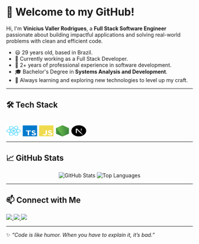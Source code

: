 # 👋 Welcome to my GitHub!  

Hi, I'm **Vinicius Valler Rodrigues**, a **Full Stack Software Engineer** passionate about building impactful applications and solving real-world problems with clean and efficient code.  

- 😃 29 years old, based in Brazil.  
- 🔭 Currently working as a Full Stack Developer.  
- 🌱 2+ years of professional experience in software development.  
- 🎓 Bachelor's Degree in **Systems Analysis and Development**.  
- 🚀 Always learning and exploring new technologies to level up my craft.  

---

## 🛠 Tech Stack  

<div style="display: inline_block"><br>
  <img align="center" alt="react" height="30" width="40" src="https://github.com/devicons/devicon/blob/master/icons/react/react-original.svg">
  <img align="center" alt="typescript" height="30" width="40" src="https://github.com/devicons/devicon/blob/master/icons/typescript/typescript-original.svg">
  <img align="center" alt="javascript" height="30" width="40" src="https://raw.githubusercontent.com/devicons/devicon/master/icons/javascript/javascript-plain.svg">
  <img align="center" alt="nodejs" height="30" width="40" src="https://github.com/devicons/devicon/blob/master/icons/nodejs/nodejs-original.svg">
  <img align="center" alt="nextjs" height="30" width="40" src="https://github.com/devicons/devicon/blob/master/icons/nextjs/nextjs-original.svg">
</div>  

---

## 📈 GitHub Stats  

<p align="center">
  <img src="https://github-readme-stats.vercel.app/api?username=viniciusvaller&show_icons=true&theme=radical" alt="GitHub Stats" height="150"/>
  <img src="https://github-readme-stats.vercel.app/api/top-langs/?username=viniciusvaller&layout=compact&theme=radical" alt="Top Languages" height="150"/>
</p>  

---

## 📫 Connect with Me  

<div> 
  <a href="https://www.instagram.com/viniciusvaller/" target="_blank">
    <img src="https://img.shields.io/badge/-Instagram-%23E4405F?style=for-the-badge&logo=instagram&logoColor=white">
  </a>  
  <a href="mailto:viniciusvaller@gmail.com">
    <img src="https://img.shields.io/badge/-Gmail-%23333?style=for-the-badge&logo=gmail&logoColor=white">
  </a>  
  <a href="https://www.linkedin.com/in/vinicius-v-rodrigues-400b4b19b" target="_blank">
    <img src="https://img.shields.io/badge/-LinkedIn-%230077B5?style=for-the-badge&logo=linkedin&logoColor=white">
  </a>  
</div>  

---

✨ _“Code is like humor. When you have to explain it, it’s bad.”_  
